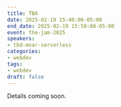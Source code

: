 ```yaml
---
title: TBA
date: 2025-02-19 15:40:00-05:00
end_date: 2025-02-19 15:50:00-05:00
event: the-jam-2025
speakers:
- tbd-moar-serverless
categories:
- webdev
tags:
- webdev
draft: false
---
```


Details coming soon.
